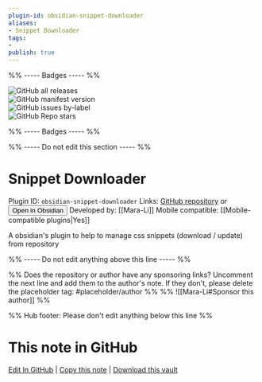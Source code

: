 ```yaml
---
plugin-id: obsidian-snippet-downloader
aliases:
- Snippet Downloader
tags: 
- 
publish: true
---
```


%% ----- Badges ----- %%

![GitHub all releases](https://img.shields.io/github/downloads/Mara-Li/obsidian-snippet-downloader/total?color=573E7A&logo=github&style=for-the-badge)   
![GitHub manifest version](https://img.shields.io/github/manifest-json/v/Mara-Li/obsidian-snippet-downloader?color=573E7A&logo=github&style=for-the-badge)   
![GitHub issues by-label](https://img.shields.io/github/issues/Mara-Li/obsidian-snippet-downloader/help%20wanted?color=573E7A&logo=github&style=for-the-badge)   
![GitHub Repo stars](https://img.shields.io/github/stars/Mara-Li/obsidian-snippet-downloader?color=573E7A&logo=github&style=for-the-badge)

%% ----- Badges ----- %%

%% ----- Do not edit this section ----- %%

# Snippet Downloader

Plugin ID: `obsidian-snippet-downloader`
Links: [GitHub repository](https://github.com/Mara-Li/obsidian-snippet-downloader) or [<button id=HH>Open in Obsidian</button>](obsidian://show-plugin?id=obsidian-snippet-downloader)
Developed by: [[Mara-Li]]
Mobile compatible: [[Mobile-compatible plugins|Yes]]

A obsidian's plugin to help to manage css snippets (download / update) from repository 

%% ----- Do not edit anything above this line ----- %% 

%% Does the repository or author have any sponsoring links? Uncomment the next line and add them to the author's note. If they don't, please delete the placeholder tag: #placeholder/author %%
%% ![[Mara-Li#Sponsor this author]] %%

%% Hub footer: Please don't edit anything below this line %%

# This note in GitHub

<span class="git-footer">[Edit In GitHub](https://github.dev/obsidian-community/obsidian-hub/blob/main/02%20-%20Community%20Expansions/02.05%20All%20Community%20Expansions/Plugins/obsidian-snippet-downloader.md "git-hub-edit-note") | [Copy this note](https://raw.githubusercontent.com/obsidian-community/obsidian-hub/main/02%20-%20Community%20Expansions/02.05%20All%20Community%20Expansions/Plugins/obsidian-snippet-downloader.md "git-hub-copy-note") | [Download this vault](https://github.com/obsidian-community/obsidian-hub/archive/refs/heads/main.zip "git-hub-download-vault") </span>
